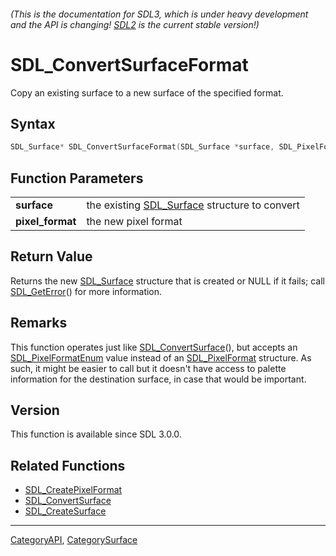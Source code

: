 ###### (This is the documentation for SDL3, which is under heavy development and the API is changing! [SDL2](https://wiki.libsdl.org/SDL2/) is the current stable version!)
# SDL_ConvertSurfaceFormat

Copy an existing surface to a new surface of the specified format.

## Syntax

```c
SDL_Surface* SDL_ConvertSurfaceFormat(SDL_Surface *surface, SDL_PixelFormatEnum pixel_format);

```

## Function Parameters

|                      |                                                              |
| -------------------- | ------------------------------------------------------------ |
| **surface**          | the existing [SDL_Surface](SDL_Surface) structure to convert |
| **pixel_format**     | the new pixel format                                         |

## Return Value

Returns the new [SDL_Surface](SDL_Surface) structure that is created or
NULL if it fails; call [SDL_GetError](SDL_GetError)() for more information.

## Remarks

This function operates just like
[SDL_ConvertSurface](SDL_ConvertSurface)(), but accepts an
[SDL_PixelFormatEnum](SDL_PixelFormatEnum) value instead of an
[SDL_PixelFormat](SDL_PixelFormat) structure. As such, it might be easier
to call but it doesn't have access to palette information for the
destination surface, in case that would be important.

## Version

This function is available since SDL 3.0.0.

## Related Functions

* [SDL_CreatePixelFormat](SDL_CreatePixelFormat)
* [SDL_ConvertSurface](SDL_ConvertSurface)
* [SDL_CreateSurface](SDL_CreateSurface)

----
[CategoryAPI](CategoryAPI), [CategorySurface](CategorySurface)


